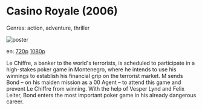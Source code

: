 # Casino Royale (2006)

Genres: action, adventure, thriller

![poster](http://image.tmdb.org/t/p/w500/zlWBxz2pTA9p45kUTrI8AQiKrHm.jpg)

en:
  [720p](magnet:?xt=urn:btih:32DD63F9EF2C2A721332B7B7902C286CC06C504A&tr=udp://glotorrents.pw:6969/announce&tr=udp://tracker.opentrackr.org:1337/announce&tr=udp://torrent.gresille.org:80/announce&tr=udp://tracker.openbittorrent.com:80&tr=udp://tracker.coppersurfer.tk:6969&tr=udp://tracker.leechers-paradise.org:6969&tr=udp://p4p.arenabg.ch:1337&tr=udp://tracker.internetwarriors.net:1337)
  [1080p](magnet:?xt=urn:btih:B0A6FBFAE741DDE2842A9640B27395538F647E11&tr=udp://glotorrents.pw:6969/announce&tr=udp://tracker.opentrackr.org:1337/announce&tr=udp://torrent.gresille.org:80/announce&tr=udp://tracker.openbittorrent.com:80&tr=udp://tracker.coppersurfer.tk:6969&tr=udp://tracker.leechers-paradise.org:6969&tr=udp://p4p.arenabg.ch:1337&tr=udp://tracker.internetwarriors.net:1337)
  


Le Chiffre, a banker to the world's terrorists, is scheduled to participate in a high-stakes poker game in Montenegro, where he intends to use his winnings to establish his financial grip on the terrorist market. M sends Bond – on his maiden mission as a 00 Agent – to attend this game and prevent Le Chiffre from winning. With the help of Vesper Lynd and Felix Leiter, Bond enters the most important poker game in his already dangerous career.